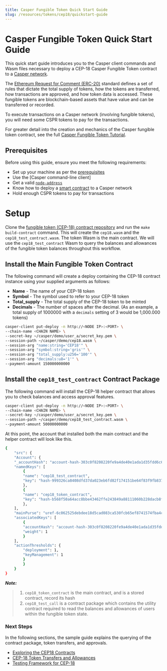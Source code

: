 ```yaml
---
title: Casper Fungible Token Quick Start Guide
slug: /resources/tokens/cep18/quickstart-guide
---
```


# Casper Fungible Token Quick Start Guide

This quick start guide introduces you to the Casper client commands and Wasm files necessary to deploy a CEP-18 Casper Fungible Token contract to a [Casper network](https://cspr.live).

The [Ethereum Request for Comment (ERC-20)](https://eips.ethereum.org/EIPS/eip-20#specification) standard defines a set of rules that dictate the total supply of tokens, how the tokens are transferred, how transactions are approved, and how token data is accessed. These fungible tokens are blockchain-based assets that have value and can be transferred or recorded.

To execute transactions on a Casper network (involving fungible tokens), you will need some CSPR tokens to pay for the transactions.

For greater detail into the creation and mechanics of the Casper fungible token contract, see the full [Casper Fungible Token Tutorial](./full-tutorial.md).

## Prerequisites

Before using this guide, ensure you meet the following requirements:

-   Set up your machine as per the [prerequisites](/developers/prerequisites/)
-   Use the [Casper command-line client]
-   Get a valid [`node-address`](https://cspr.live/tools/peers)
-   Know how to deploy a [smart contract](/developers/cli/sending-deploys/) to a Casper network
-   Hold enough CSPR tokens to pay for transactions

# Setup

Clone the [fungible token (CEP-18) contract repository](https://github.com/casper-ecosystem/cep18) and run the `make build-contract` command. This will create the `cep18.wasm` and the `cep18_test_contract.wasm`. The token Wasm is the main contract. We will use the `cep18_test_contract` Wasm to query the balances and allowances of the fungible token balances throughout this workflow.

## Install the Main Fungible Token Contract

The following command will create a deploy containing the CEP-18 contract instance using your supplied arguments as follows:

- **Name** - The name of your CEP-18 token
- **Symbol** - The symbol used to refer to your CEP-18 token
- **Total_supply** - The total supply of the CEP-18 token to be minted
- **Decimals** - The number of spaces after the decimal. (As an example, a total supply of 1000000 with a `decimals` setting of 3 would be 1,000.000 tokens)

```bash
casper-client put-deploy -n http://<NODE IP>:<PORT> \
--chain-name <CHAIN NAME> \
--secret-key ~/casper/demo/user_a/secret_key.pem \
--session-path ~/casper/demo/cep18.wasm \
--session-arg "name:string='CEP18'" \
--session-arg "symbol:string='gris'" \
--session-arg "total_supply:u256='100'" \
--session-arg "decimals:u8='1'" \
--payment-amount 150000000000
```

## Install the `cep18_test_contract` Contract Package

The following command will install the CEP-18 helper contract that allows you to check balances and access approval features.

```bash
casper-client put-deploy -n http://<NODE IP>:<PORT> \
--chain-name <CHAIN NAME> \
--secret-key ~/casper/demo/user_a/secret_key.pem \
--session-path ~/casper/demo/cep18_test_contract.wasm \
--payment-amount 50000000000
```

At this point, the account that installed both the main contract and the helper contract will look like this.

```bash
{
	"src": {
	"Account": {
	"_accountHash": "account-hash-303c0f8208220fe9a4de40e1ada1d35fdd6c678877908f01fddb2a56502d67fd",
	"namedKeys": [
		{
		"name": "cep18_test_contract",
		"key": "hash-999326ca8408dfd37da023eb6fd82f174151be64f83f9fb837632a0d69fd4c7e"
		},
		{
		"name": "cep18_token_contract",
		"key": "hash-b568f50a64acc8bbe43462ffe243849a88111060b228dacb8f08d42e26985180"
		},
	],
	"mainPurse": "uref-6c062525debdee18d5cad083ca530fcb65ef8741574fba4c97673f4ed00093f7-007",
	"associatedKeys": [
		{
		"accountHash": "account-hash-303c0f8208220fe9a4de40e1ada1d35fdd6c678877908f01fddb2a56502d67fd",
		"weight": 1
		}
	],
	"actionThresholds": {
		"deployment": 1,
		"keyManagement": 1
		}
		}
	}
}
```

**_Note:_**

> 1. `cep18_token_contract` is the main contract, and is a stored contract, record its hash
> 2. `cep18_test_call` is a contract package which contains the utility contract required to read the balances and allowances of users within the fungible token state.

### Next Steps

In the following sections, the sample guide explains the querying of the contract package, token transfers, and approvals.

- [Exploring the CEP18 Contracts](./query.md)
- [CEP-18 Token Transfers and Allowances](./transfer.md)
- [Testing Framework for CEP-18](./tests.md)